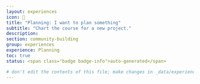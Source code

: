 ```yaml
---
layout: experiences
icon: 📝
title: "Planning: I want to plan something"
subtitle: "Chart the course for a new project."
description:
section: community-building
group: experiences
experience: Planning
toc: true
status: <span class="badge badge-info">auto-generated</span>

# don't edit the contents of this file; make changes in _data/experiences.yml
---
```


